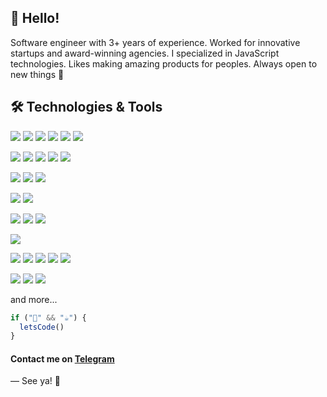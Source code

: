 ## 👋 Hello! 
Software engineer with 3+ years of experience. Worked for innovative startups and award-winning agencies. I specialized in JavaScript technologies. Likes making amazing products for peoples. Always open to new things 🙌

## 🛠️ Technologies & Tools
![](https://img.shields.io/badge/Code-JavaScript-informational?style=flat&color=informational&logo=javascript)
![](https://img.shields.io/badge/Code-TypeScript-informational?style=flat&color=informational&logo=typescript)
![](https://img.shields.io/badge/Code-Node.js-informational?style=flat&color=informational&logo=nodedotjs)
![](https://img.shields.io/badge/Code-React-informational?style=flat&color=informational&logo=react)
![](https://img.shields.io/badge/Code-Next.js-informational?style=flat&color=informational&logo=nextdotjs)
![](https://img.shields.io/badge/Code-Redux-informational?style=flat&color=764ABC&logo=redux)

![](https://img.shields.io/badge/Tool-react_router-informational?style=flat&color=informational&logo=reactrouter)
![](https://img.shields.io/badge/Tool-react_hook_form-informational?style=flat&color=informational&logo=reacthookform)
![](https://img.shields.io/badge/Tool-React_Query-informational?style=flat&color=informational&logo=reactquery)
![](https://img.shields.io/badge/Tool-axios-informational?style=flat&color=informational&logo=axios)
![](https://img.shields.io/badge/Tool-i18n-informational?style=flat&color=informational&logo=i18next)

![](https://img.shields.io/badge/Tool-jest-informational?style=flat&color=informational&logo=jest)
![](https://img.shields.io/badge/Tool-Storybook-informational?style=flat&color=informational&logo=storybook)
![](https://img.shields.io/badge/Tool-Chromatic-informational?style=flat&color=informational&logo=chromatic)

![](https://img.shields.io/badge/Tool-ESLint-informational?style=flat&color=informational&logo=eslint)
![](https://img.shields.io/badge/Tool-stylelint-informational?style=flat&color=informational&logo=stylelint)

![](https://img.shields.io/badge/Tool-babel-informational?style=flat&color=informational&logo=babel)
![](https://img.shields.io/badge/Tool-Webpack-informational?style=flat&color=informational&logo=webpack)
![](https://img.shields.io/badge/Tool-Vite-informational?style=flat&color=informational&logo=vite)

![](https://img.shields.io/badge/Tool-Git-informational?style=flat&color=informational&logo=git)

![](https://img.shields.io/badge/Tool-SCSS-informational?style=flat&color=C69&logo=sass)
![](https://img.shields.io/badge/Tool-CSS_modules-informational?style=flat&color=informational&logo=cssmodules)
![](https://img.shields.io/badge/Tool-Styled_components-informational?style=flat&color=informational&logo=styled-components)
![](https://img.shields.io/badge/Tool-Tailwind-informational?style=flat&color=informational&logo=tailwindcss)
![](https://img.shields.io/badge/Tool-MUI-informational?style=flat&color=informational&logo=mui)

![](https://img.shields.io/badge/Tool-Figma-informational?style=flat&color=informational&logo=figma)
![](https://img.shields.io/badge/Tool-Photoshop-informational?style=flat&color=informational&logo=adobephotoshop)
![](https://img.shields.io/badge/Tool-Illustrator-informational?style=flat&color=informational&logo=adobeillustrator)

and more...



```javascript
if ("🍪" && "☕") {
  letsCode()
}
```
 
#### Contact me on [Telegram](https://t.me/mironov_ma)

― See ya! 👋
